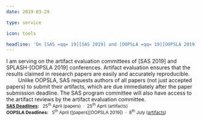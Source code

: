 ```yaml
---
date: 2019-03-29

type: service

icon: tools

headline: 'On [SAS =qq= 19][SAS 2019] and [OOPSLA =qq= 19][OOPSLA 2019] AEC'
---
```


I am serving on the artifact evaluation committees of [SAS 2019] and SPLASH-[OOPSLA 2019] conferences.
Artifact evaluation ensures that the results claimed in research papers are easily and accurately reproducible.
<br> &nbsp; &nbsp; &nbsp; &nbsp;
Unlike OOPSLA, SAS requests authors of all papers (not just accepted papers) to submit their artifacts,
which are due immediately after the paper submission deadline.
The SAS program committee will also have access to the artifact reviews by the artifact evaluation committee.
<br>
<small>**[SAS Deadlines](https://staticanalysis.org/sas2019#Dates):** &nbsp; 25<sup>th</sup> April (papers) &nbsp;&middot;&nbsp; 25<sup>th</sup> April (artifacts)</small>
<br>
<small>**OOPSLA Deadlines:** &nbsp; 5<sup>th</sup> April ([papers][OOPSLA 2019]) &nbsp;&middot;&nbsp; 8<sup>th</sup> July ([artifacts](https://2019.splashcon.org/track/splash-2019-Artifacts))</small>